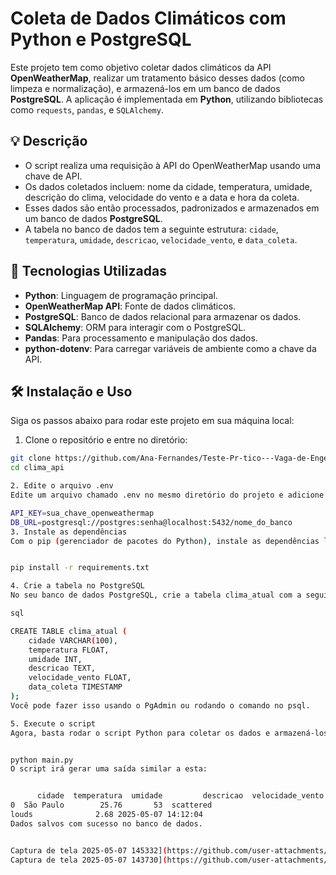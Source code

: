 # Coleta de Dados Climáticos com Python e PostgreSQL

Este projeto tem como objetivo coletar dados climáticos da API **OpenWeatherMap**, realizar um tratamento básico desses dados (como limpeza e normalização), e armazená-los em um banco de dados **PostgreSQL**. A aplicação é implementada em **Python**, utilizando bibliotecas como `requests`, `pandas`, e `SQLAlchemy`.

## 💡 Descrição

- O script realiza uma requisição à API do OpenWeatherMap usando uma chave de API.
- Os dados coletados incluem: nome da cidade, temperatura, umidade, descrição do clima, velocidade do vento e a data e hora da coleta.
- Esses dados são então processados, padronizados e armazenados em um banco de dados **PostgreSQL**.
- A tabela no banco de dados tem a seguinte estrutura: `cidade`, `temperatura`, `umidade`, `descricao`, `velocidade_vento`, e `data_coleta`.

## 🔧 Tecnologias Utilizadas

- **Python**: Linguagem de programação principal.
- **OpenWeatherMap API**: Fonte de dados climáticos.
- **PostgreSQL**: Banco de dados relacional para armazenar os dados.
- **SQLAlchemy**: ORM para interagir com o PostgreSQL.
- **Pandas**: Para processamento e manipulação dos dados.
- **python-dotenv**: Para carregar variáveis de ambiente como a chave da API.

## 🛠️ Instalação e Uso

Siga os passos abaixo para rodar este projeto em sua máquina local:

1. Clone o repositório e entre no diretório:

```bash
git clone https://github.com/Ana-Fernandes/Teste-Pr-tico---Vaga-de-Engenharia-de-Dados-.git
cd clima_api

2. Edite o arquivo .env
Edite um arquivo chamado .env no mesmo diretório do projeto e adicione a chave da sua API OpenWeatherMap e o URL do banco de dados PostgreSQL:

API_KEY=sua_chave_openweathermap
DB_URL=postgresql://postgres:senha@localhost:5432/nome_do_banco
3. Instale as dependências
Com o pip (gerenciador de pacotes do Python), instale as dependências listadas no requirements.txt:


pip install -r requirements.txt

4. Crie a tabela no PostgreSQL
No seu banco de dados PostgreSQL, crie a tabela clima_atual com a seguinte estrutura:

sql

CREATE TABLE clima_atual (
    cidade VARCHAR(100),
    temperatura FLOAT,
    umidade INT,
    descricao TEXT,
    velocidade_vento FLOAT,
    data_coleta TIMESTAMP
);
Você pode fazer isso usando o PgAdmin ou rodando o comando no psql.

5. Execute o script
Agora, basta rodar o script Python para coletar os dados e armazená-los no banco de dados:


python main.py
O script irá gerar uma saída similar a esta:


      cidade  temperatura  umidade         descricao  velocidade_vento         data_coleta
0  São Paulo        25.76       53  scattered 
louds              2.68 2025-05-07 14:12:04
Dados salvos com sucesso no banco de dados.


Captura de tela 2025-05-07 145332](https://github.com/user-attachments/assets/4aea94f5-fd5d-4e6f-a509-4931616c5202)
Captura de tela 2025-05-07 143730](https://github.com/user-attachments/assets/b3de2bc1-1191-407f-b80e-de76e9863870)
